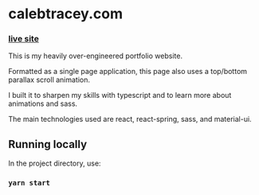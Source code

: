 # calebtracey.com 
### [live site](https://calebtracey.com)

This is my heavily over-engineered portfolio website. 

Formatted as a single page application, this page also uses a top/bottom parallax scroll animation.

I built it to sharpen my skills with typescript and to learn more about animations and sass.

The main technologies used are react, react-spring, sass, and material-ui.

## Running locally

In the project directory, use:

### `yarn start`
